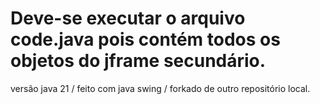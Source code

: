 Deve-se executar o arquivo code.java pois contém todos os objetos do jframe secundário.
=========================================================================================
versão java 21 / feito com java swing / forkado de outro repositório local.
